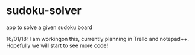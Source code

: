 # sudoku-solver
app to solve a given sudoku board


16/01/18: I am workingon this, currently planning in Trello and notepad++. Hopefully we will start to see more code!
